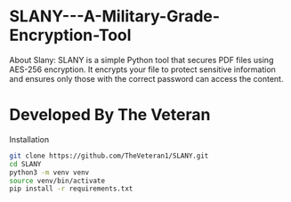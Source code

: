 # SLANY---A-Military-Grade-Encryption-Tool

About Slany:
SLANY is a simple Python tool that secures PDF files using AES-256 encryption. It encrypts your file to protect sensitive information and ensures only those with the correct password can access the content.

# Developed By The Veteran


 Installation
 
```bash
git clone https://github.com/TheVeteran1/SLANY.git
cd SLANY
python3 -m venv venv
source venv/bin/activate
pip install -r requirements.txt



